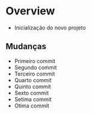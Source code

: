# Overview
- Inicialização do novo projeto

## Mudanças
- Primeiro commit
- Segundo commit
- Terceiro commit
- Quarto commit
- Quinto commit
- Sexto commit
- Setima commit
- Otima commit